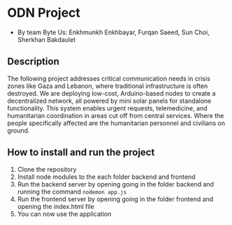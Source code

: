 # ODN Project

- By team Byte Us: Enkhmunkh Enkhbayar, Furqan Saeed, Sun Choi, Sherkhan Bakdaulet

## Description

The following project addresses critical communication needs in crisis zones like Gaza and Lebanon, where traditional infrastructure is often destroyed. We are deploying low-cost, Arduino-based nodes to create a decentralized network, all powered by mini solar panels for standalone functionality. This system enables urgent requests, telemedicine, and humanitarian coordination in areas cut off from central services. Where the people specifically affected are the humanitarian personnel and civilians on ground.

## How to install and run the project

1. Clone the repository
2. Install node modules to the each folder backend and frontend
3. Run the backend server by opening going in the folder backend and running the command `nodemon app.js`
4. Run the frontend server by opening going in the folder frontend and opening the index.html file
5. You can now use the application
